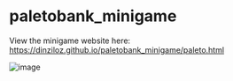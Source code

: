 # paletobank_minigame
View the minigame website here: https://dinziloz.github.io/paletobank_minigame/paleto.html



![image](https://user-images.githubusercontent.com/121272808/209454358-671eff9e-177e-4876-853e-e7901ab6abfb.png)
